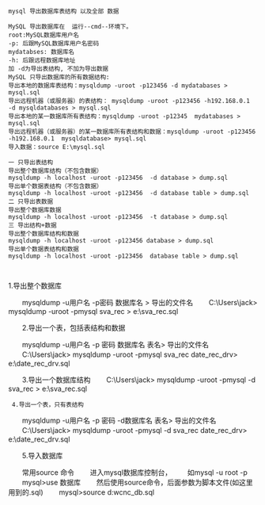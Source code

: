 ```
mysql 导出数据库表结构 以及全部 数据
 
MySQL 导出数据库在  运行--cmd--环境下。
root:MySQL数据库用户名
-p: 后跟MySQL数据库用户名密码
mydatabses: 数据库名
-h: 后跟远程数据库地址
加 -d为导出表结构, 不加为导出数据
MySQL 只导出数据库的所有数据结构:
导出本地的数据库表结构：mysqldump -uroot -p123456 -d mydatabases > mysql.sql  
导出远程机器（或服务器）的表结构： mysqldump -uroot -p123456 -h192.168.0.1  -d mysqldatabases > mysql.sql
导出本地的某一数据库所有表结构：mysqldump -uroot -p12345  mydatabases > mysql.sql  
导出远程机器（或服务器）的某一数据库所有表结构和数据：mysqldump -uroot -p123456 -h192.168.0.1  mysqldatabase> mysql.sql
导入数据：source E:\mysql.sql

一 只导出表结构
导出整个数据库结构（不包含数据）
mysqldump -h localhost -uroot -p123456  -d database > dump.sql
导出单个数据表结构（不包含数据）
mysqldump -h localhost -uroot -p123456  -d database table > dump.sql
二 只导出表数据
导出整个数据库数据
mysqldump -h localhost -uroot -p123456  -t database > dump.sql
三 导出结构+数据
导出整个数据库结构和数据
mysqldump -h localhost -uroot -p123456 database > dump.sql
导出单个数据表结构和数据
mysqldump -h localhost -uroot -p123456  database table > dump.sql



```

1.导出整个数据库 

　　mysqldump -u用户名 -p密码  数据库名 > 导出的文件名 
　　C:\Users\jack> mysqldump -uroot -pmysql sva_rec  > e:\sva_rec.sql 

　　2.导出一个表，包括表结构和数据 

　　mysqldump -u用户名 -p 密码  数据库名 表名> 导出的文件名 
　　C:\Users\jack> mysqldump -uroot -pmysql sva_rec date_rec_drv> e:\date_rec_drv.sql 

　　3.导出一个数据库结构 
　　C:\Users\jack> mysqldump -uroot -pmysql -d sva_rec > e:\sva_rec.sql 

     4.导出一个表，只有表结构 

　　mysqldump -u用户名 -p 密码 -d数据库名  表名> 导出的文件名 
　　C:\Users\jack> mysqldump -uroot -pmysql -d sva_rec date_rec_drv> e:\date_rec_drv.sql 

　　5.导入数据库 

　　常用source 命令 
　　进入mysql数据库控制台， 
　　如mysql -u root -p 
　　mysql>use 数据库 
　　然后使用source命令，后面参数为脚本文件(如这里用到的.sql) 
　　mysql>source d:wcnc_db.sql